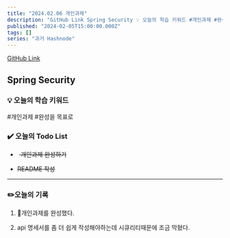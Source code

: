 ```yaml
---
title: "2024.02.06 개인과제"
description: "GitHub Link Spring Security 💡 오늘의 학습 키워드 #개인과제 #완성을 목표로 ✔️ 오늘의 Todo List 개인과제 완성하기 README 작성 ✏️오늘의 기록 개인과제를 완성했다. api 명세서를 좀 더 쉽게 작성해야하는데 시큐리티때문에 조금 막혔다."
published: "2024-02-05T15:00:00.000Z"
tags: []
series: "과거 Hashnode"
---
```


[GitHub Link](https://github.com/pie0902/todo_project/tree/main)

## Spring Security

### 💡 오늘의 학습 키워드

#개인과제 #완성을 목표로

### ✔️ 오늘의 Todo List

*  <s>&nbsp;개인과제 완성하기</s>
    
* <s>README 작성</s>
    

---

### ✏️오늘의 기록

1. 개인과제를 완성했다.
    
2. api 명세서를 좀 더 쉽게 작성해야하는데 시큐리티때문에 조금 막혔다.